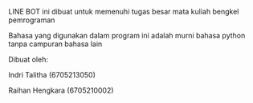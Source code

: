 LINE BOT ini dibuat untuk memenuhi tugas besar mata kuliah bengkel pemrograman

Bahasa yang digunakan dalam program ini adalah murni bahasa python tanpa campuran bahasa lain

Dibuat oleh:

Indri Talitha (6705213050)

Raihan Hengkara (6705210002) 
